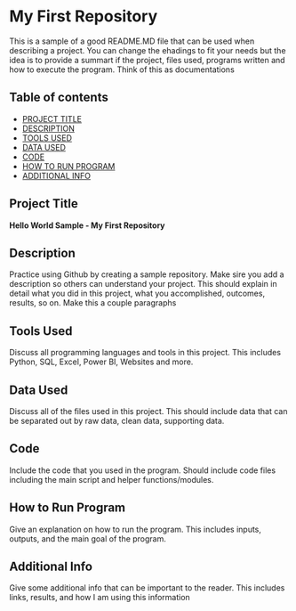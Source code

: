 # My First Repository
This is a sample of a good README.MD file that can be used when describing a project. You can change the ehadings to fit your needs but the idea is to provide a summart if the project, files used, programs written and how to execute the program. Think of this as documentations

## Table of contents
- [PROJECT TITLE](#Project-Title)
- [DESCRIPTION](#Description)
- [TOOLS USED](#Tools-Used)
- [DATA USED](#Data-Used)
- [CODE](#Code)
- [HOW TO RUN PROGRAM](#How-to-Run-Program)
- [ADDITIONAL INFO](#Additional-Info)

## Project Title

**Hello World Sample - My First Repository**

## Description

Practice using Github by creating a sample repository. Make sire you add a description so others can understand your project. This should explain in detail what you did in this project, what you accomplished, outcomes, results, so on. Make this a couple paragraphs

## Tools Used

Discuss all programming languages and tools in this project. This includes Python, SQL, Excel, Power BI, Websites and more.

## Data Used

Discuss all of the files used in this project. This should include data that can be separated out by raw data, clean data, supporting data.

## Code 

Include the code that you used in the program. Should include code files including the main script and helper functions/modules.

## How to Run Program

Give an explanation on how to run the program. This includes inputs, outputs, and the main goal of the program.

## Additional Info

Give some additional info that can be important to the reader. This includes links, results, and how I am using this information
